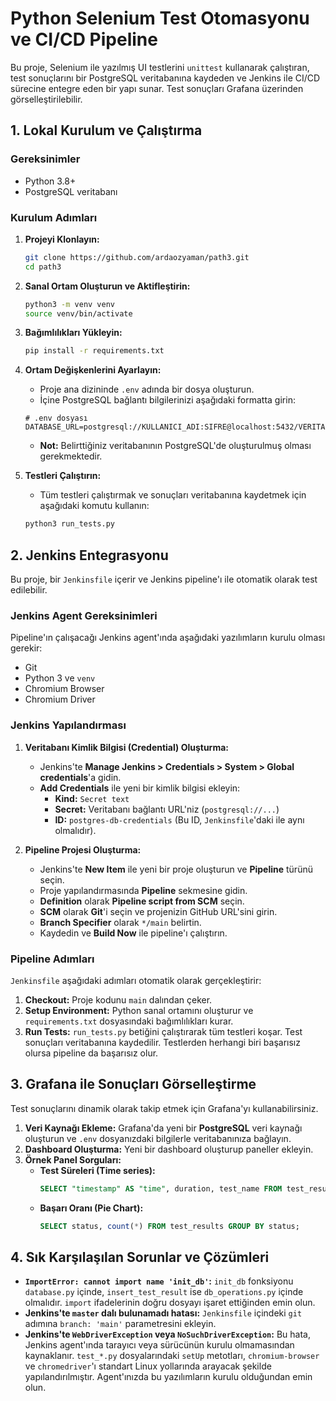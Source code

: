 # Python Selenium Test Otomasyonu ve CI/CD Pipeline

Bu proje, Selenium ile yazılmış UI testlerini `unittest` kullanarak çalıştıran, test sonuçlarını bir PostgreSQL veritabanına kaydeden ve Jenkins ile CI/CD sürecine entegre eden bir yapı sunar. Test sonuçları Grafana üzerinden görselleştirilebilir.

## 1. Lokal Kurulum ve Çalıştırma

### Gereksinimler
*   Python 3.8+
*   PostgreSQL veritabanı

### Kurulum Adımları

1.  **Projeyi Klonlayın:**
    ```sh
    git clone https://github.com/ardaozyaman/path3.git
    cd path3
    ```

2.  **Sanal Ortam Oluşturun ve Aktifleştirin:**
    ```sh
    python3 -m venv venv
    source venv/bin/activate
    ```

3.  **Bağımlılıkları Yükleyin:**
    ```sh
    pip install -r requirements.txt
    ```

4.  **Ortam Değişkenlerini Ayarlayın:**
    *   Proje ana dizininde `.env` adında bir dosya oluşturun.
    *   İçine PostgreSQL bağlantı bilgilerinizi aşağıdaki formatta girin:
      ```properties
      # .env dosyası
      DATABASE_URL=postgresql://KULLANICI_ADI:SIFRE@localhost:5432/VERITABANI_ADI
      ```
    *   **Not:** Belirttiğiniz veritabanının PostgreSQL'de oluşturulmuş olması gerekmektedir.

5.  **Testleri Çalıştırın:**
    *   Tüm testleri çalıştırmak ve sonuçları veritabanına kaydetmek için aşağıdaki komutu kullanın:
      ```sh
      python3 run_tests.py
      ```

## 2. Jenkins Entegrasyonu

Bu proje, bir `Jenkinsfile` içerir ve Jenkins pipeline'ı ile otomatik olarak test edilebilir.

### Jenkins Agent Gereksinimleri
Pipeline'ın çalışacağı Jenkins agent'ında aşağıdaki yazılımların kurulu olması gerekir:
*   Git
*   Python 3 ve `venv`
*   Chromium Browser
*   Chromium Driver

### Jenkins Yapılandırması

1.  **Veritabanı Kimlik Bilgisi (Credential) Oluşturma:**
    *   Jenkins'te **Manage Jenkins > Credentials > System > Global credentials**'a gidin.
    *   **Add Credentials** ile yeni bir kimlik bilgisi ekleyin:
        *   **Kind:** `Secret text`
        *   **Secret:** Veritabanı bağlantı URL'niz (`postgresql://...`)
        *   **ID:** `postgres-db-credentials` (Bu ID, `Jenkinsfile`'daki ile aynı olmalıdır).

2.  **Pipeline Projesi Oluşturma:**
    *   Jenkins'te **New Item** ile yeni bir proje oluşturun ve **Pipeline** türünü seçin.
    *   Proje yapılandırmasında **Pipeline** sekmesine gidin.
    *   **Definition** olarak **Pipeline script from SCM** seçin.
    *   **SCM** olarak **Git**'i seçin ve projenizin GitHub URL'sini girin.
    *   **Branch Specifier** olarak `*/main` belirtin.
    *   Kaydedin ve **Build Now** ile pipeline'ı çalıştırın.

### Pipeline Adımları
`Jenkinsfile` aşağıdaki adımları otomatik olarak gerçekleştirir:
1.  **Checkout:** Proje kodunu `main` dalından çeker.
2.  **Setup Environment:** Python sanal ortamını oluşturur ve `requirements.txt` dosyasındaki bağımlılıkları kurar.
3.  **Run Tests:** `run_tests.py` betiğini çalıştırarak tüm testleri koşar. Test sonuçları veritabanına kaydedilir. Testlerden herhangi biri başarısız olursa pipeline da başarısız olur.

## 3. Grafana ile Sonuçları Görselleştirme

Test sonuçlarını dinamik olarak takip etmek için Grafana'yı kullanabilirsiniz.

1.  **Veri Kaynağı Ekleme:** Grafana'da yeni bir **PostgreSQL** veri kaynağı oluşturun ve `.env` dosyanızdaki bilgilerle veritabanınıza bağlayın.
2.  **Dashboard Oluşturma:** Yeni bir dashboard oluşturup paneller ekleyin.
3.  **Örnek Panel Sorguları:**
    *   **Test Süreleri (Time series):**
        ```sql
        SELECT "timestamp" AS "time", duration, test_name FROM test_results ORDER BY 1;
        ```
    *   **Başarı Oranı (Pie Chart):**
        ```sql
        SELECT status, count(*) FROM test_results GROUP BY status;
        ```

## 4. Sık Karşılaşılan Sorunlar ve Çözümleri

-   **`ImportError: cannot import name 'init_db'`:** `init_db` fonksiyonu `database.py` içinde, `insert_test_result` ise `db_operations.py` içinde olmalıdır. `import` ifadelerinin doğru dosyayı işaret ettiğinden emin olun.
-   **Jenkins'te `master` dalı bulunamadı hatası:** `Jenkinsfile` içindeki `git` adımına `branch: 'main'` parametresini ekleyin.
-   **Jenkins'te `WebDriverException` veya `NoSuchDriverException`:** Bu hata, Jenkins agent'ında tarayıcı veya sürücünün kurulu olmamasından kaynaklanır. `test_*.py` dosyalarındaki `setUp` metotları, `chromium-browser` ve `chromedriver`'ı standart Linux yollarında arayacak şekilde yapılandırılmıştır. Agent'ınızda bu yazılımların kurulu olduğundan emin olun.
